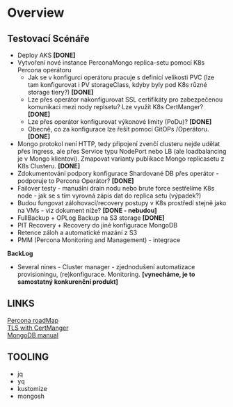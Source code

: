 # Overview

## Testovací Scénáře   
+   Deploy AKS **[DONE]**
+   Vytvoření nové instance PerconaMongo replica-setu pomocí K8s Percona operátoru
    -   Jak se v konfigurci operátoru pracuje s definicí velikosti PVC (lze tam konfigurovat i PV storageClass, kdyby byly pod K8s různé storage tiery?)
    **[DONE]**
    -   Lze přes operátor nakonfigurovat SSL certifikáty pro zabezpečenou komunikaci mezi nody replsetu? Lze využít K8s CertManger? **[DONE]**
    -   Lze přes operátor konfigurovat výkonové limity (PoDu)? **[DONE]**
    -   Obecně, co za konfigurace lze řešit pomocí GitOPs /Operátoru. **[DONE]**
+  Mongo protokol není HTTP, tedy připojení zvenčí clusteru nejde udělat přes Ingress, ale přes Service typu NodePort nebo LB (ale loadbalancing je v Mongo klientovi). Zmapovat varianty publikace Mongo replicasetu z K8s Clusteru. **[DONE]**
+  Zdokumentování podpory konfigurace Shardované DB přes operátor - podporuje to Percona Operátor? **[DONE]**
+  Failover testy - manuální drain nodu nebo brute force sestřelíme K8s node -  jak se s tím vyrovná zápis dat do replica setu (výpadek?) 
+  Budou fungovat zálohovací/recovery postupy v K8s prostředí stejně jako na VMs - viz dokument níže? **[DONE - nebudou]**
+ FullBackup + OPLog Backup na S3 storage **[DONE]**
+ PIT Recovery + Recovery do jiné konfigurace MongoDB 
+ Retence záloh a automatické mazání z S3
+ PMM (Percona Monitoring and Management) - integrace 
 
**BackLog**  
+  Several nines - Cluster manager - zjednodušení automatizace provisioningu, (re)konfigurace. Monitoring. **[vynecháme, je to samostatný konkurenční produkt]**

## LINKS
[Percona roadMap](https://github.com/percona/roadmap/projects/1)  
[TLS with CertManger](https://www.percona.com/doc/kubernetes-operator-for-psmongodb/TLS.html)  
[MongoDB manual](https://docs.mongodb.com/v4.4)  


## TOOLING
- jq
- yq
- kustomize
- mongosh
